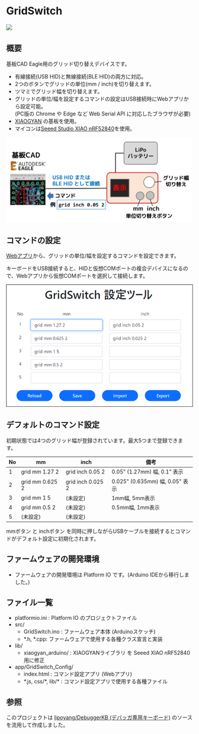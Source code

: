 GridSwitch
=========
<img src="img/photo.jpg" width="600">

## 概要
基板CAD Eagle用のグリッド切り替えデバイスです。
* 有線接続(USB HID)と無線接続(BLE HID)の両方に対応。
* 2つのボタンでグリッドの単位(mm / inch)を切り替えます。
* ツマミでグリッド幅を切り替えます。
* グリッドの単位/幅を設定するコマンドの設定はUSB接続時にWebアプリから設定可能。<br>(PC版の Chrome や Edge など Web Serial API に対応したブラウザが必要)
* [XIAOGYAN](https://github.com/algyan/XIAOGYAN) の基板を使用。
* マイコンは[Seeed Studio XIAO nRF52840](https://www.switch-science.com/products/8145)を使用。

<img src="img/overview.png" width="600">

## コマンドの設定
[Webアプリ](app/GridSwitch_Config/)から、グリッドの単位/幅を設定するコマンドを設定できます。

キーボードをUSB接続すると、HIDと仮想COMポートの複合デバイスになるので、Webアプリから仮想COMポートを選択して接続します。

<img src="img/app.png" width="600">

## デフォルトのコマンド設定
初期状態では4つのグリッド幅が登録されています。最大5つまで登録できます。

| No | mm | inch | 備考 |
| -- | -- | ---- | ---- |
| 1  | grid mm 1.27 2   | grid inch 0.05 2  | 0.05" (1.27mm) 幅, 0.1" 表示    |
| 2  | grid mm 0.625  2 | grid inch 0.025 2 | 0.025" (0.635mm) 幅, 0.05" 表示 |
| 3  | grid mm 1 5      | (未設定)          | 1mm幅, 5mm表示   |
| 4  | grid mm 0.5 2    | (未設定)          | 0.5mm幅, 1mm表示 |
| 5  | (未設定)　        | (未設定)          |   |


mmボタン と inchボタン を同時に押しながらUSBケーブルを接続するとコマンドがデフォルト設定に初期化されます。

## ファームウェアの開発環境
* ファームウェアの開発環境は Platform IO です。(Arduino IDEから移行しました。)
<!--
* ファームウェアは Arduinoベースで作成しました。
* Arduino IDEの「ファイル」＞「環境設定」＞「追加のボードマネージャのURL」に下記URLを追加します。
```
https://files.seeedstudio.com/arduino/package_seeeduino_boards_index.json
```
* 「ツール」＞「ボード」＞「ボードマネージャ」で「Seeed nRF52 Boards」をインストールします。
* 「ツール」＞「ボード」で Seeed nRF52 Boards > Seeed XIAO nRF52840 を選択します。
* Seeed nRF52 mbed-enabled Boards ではないことに注意してください。
* シリアルポートが認識しないときは、USBコネクタの横の小さなリセットボタン(RSTのシルクあり)をダブルクリックしてください。

## 依存ライブラリ
<table>
<tr><td>Adafruit TinyUSB  </td><td>Seeed nRF52 Boards に付属</td></tr>
<tr><td>Adafruit LittleFS </td><td>Seeed nRF52 Boards に付属</td></tr>
<tr><td>InternalFileSystem</td><td>Seeed nRF52 Boards に付属</td></tr>
<tr><td>Adafruit Bluefruit</td><td>Seeed nRF52 Boards に付属</td></tr>
<tr><td><a href = "https://github.com/algyan/xiaogyan_arduino">xiaogyan_arduino</a>  </td><td>XIAOGYANサポートライブラリ ※1</td></tr>
<tr><td>Arduino Eigen</td><td>xiaogyan_arduinoが依存 ※2</td></tr>
<tr><td>Adafruit GFX</td><td>xiaogyan_arduinoが依存</td></tr>
<tr><td>Adafruit BusIO</td><td>Adafruit GFXが依存</td></tr>
</table>

### Seeed XIAO nRF52840 環境でのビルドエラーについて (要ハック)

1. xiaogyan_arduino/src/Speaker.cpp, Speaker2.cpp のエラーの行をコメントアウト

2. ArduinoEigen/Eigen/src/Core/products/GeneralBlockPanelKernel.h の 変数名 D1, D2, D3, D4 を適当に変更<br> (ピン番号のマクロ定数名と競合のため)

-->

## ファイル一覧

* platformio.ini : Platform IO のプロジェクトファイル
* src/
    * GridSwitch.ino : ファームウェア本体 (Arduinoスケッチ)
    * \*.h, \*.cpp: ファームウェアで使用する各種クラス宣言と実装
* lib/
    * xiaogyan_arduino/ : XIAOGYANライブラリ を Seeed XIAO nRF52840用に修正
* app/GridSwitch_Config/ 
    * index.html : コマンド設定アプリ (Webアプリ)
    * \*.js, css/\*, lib/\* : コマンド設定アプリで使用する各種ファイル

## 参照

このプロジェクトは [lipoyang/DebuggerKB (デバッガ専用キーボード)](https://github.com/lipoyang/DebuggerKB) のソースを流用して作成しました。